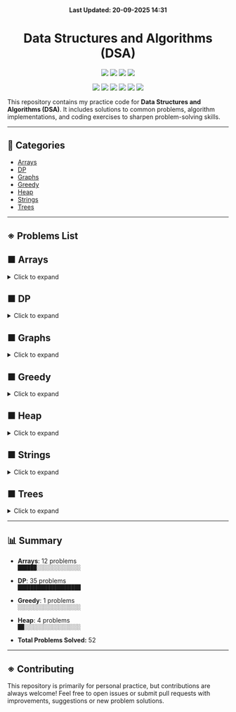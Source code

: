 <h4 align="center">Last Updated: 20-09-2025 14:31</h4>

<h1 align="center">Data Structures and Algorithms (DSA)</h1>


<p align="center"> 
  <!-- 🔹 Core repo info -->
  <img src="https://img.shields.io/github/repo-size/iamtgiri/DSA?style=for-the-badge" />
  <img src="https://img.shields.io/github/languages/top/iamtgiri/DSA?style=for-the-badge" />
  <img src="https://img.shields.io/github/last-commit/iamtgiri/DSA?style=for-the-badge" />
  <img src="https://img.shields.io/github/license/iamtgiri/DSA?style=for-the-badge" />
</p>

<p align="center"> 
  <!-- 🔹 Social + Fun -->
  <img src="https://img.shields.io/github/stars/iamtgiri/DSA?style=for-the-badge" />
  <img src="https://img.shields.io/github/forks/iamtgiri/DSA?style=for-the-badge" />
  <img src="https://img.shields.io/github/contributors/iamtgiri/DSA?style=for-the-badge" />
  <img src="https://img.shields.io/badge/DSA-Practice-purple?style=for-the-badge" />
  <img src="https://img.shields.io/badge/Keep-Coding-blue?style=for-the-badge" />
  <img src="https://img.shields.io/badge/Learning-In%20Progress-green?style=for-the-badge" />
</p>


This repository contains my practice code for **Data Structures and Algorithms (DSA)**. It includes solutions to common problems, algorithm implementations, and coding exercises to sharpen problem-solving skills.

---
## 📂 Categories
- [Arrays](#-arrays)
- [DP](#-dp)
- [Graphs](#-graphs)
- [Greedy](#-greedy)
- [Heap](#-heap)
- [Strings](#-strings)
- [Trees](#-trees)

---
## ※ Problems List

## ■ Arrays
<details>
  <summary>Click to expand</summary>


#### 📂 Binary Search

- [Allocate Books](Arrays/Binary_Search/allocate_books.cpp)
- [Binary Search](Arrays/Binary_Search/binary_search.cpp)
- [Chat Ban](Arrays/Binary_Search/chat_ban.cpp)
- [Median Of 2 Sorted Array](Arrays/Binary_Search/median_of_2_sorted_array.cpp)
- [Vote Counting](Arrays/Binary_Search/vote_counting.cpp)

#### 📂 Divide And Conquer

- [Stable Partition](Arrays/Divide_And_Conquer/stable_partition.cpp)

#### 📂 Sliding Window

- [Binary Subarray With Sum](Arrays/Sliding_Window/binary_subarray_with_sum.cpp)
- [Min Swap One](Arrays/Sliding_Window/min_swap_one.cpp)

#### 📂 Sorting

- [Radix Sort](Arrays/Sorting/radix_sort.cpp)

#### 📂 Two Pointers

- [Min Swap](Arrays/Two_Pointers/min_swap.cpp)
- [Minimum Window Substring](Arrays/Two_Pointers/minimum_window_substring.cpp)
- [Next Permutation](Arrays/Two_Pointers/next_permutation.cpp)

</details>

## ■ DP
<details>
  <summary>Click to expand</summary>


#### 📂 0-1 Knapsack

- [0-1 Knapsack](DP/0-1_Knapsack/0-1_knapsack.cpp)
- [Count Subset For Given Diff](DP/0-1_Knapsack/count_subset_for_given_diff.cpp)
- [Count Subset Sum](DP/0-1_Knapsack/count_subset_sum.cpp)
- [Equal Sum Subset](DP/0-1_Knapsack/equal_sum_subset.cpp)
- [Min Subset Sum Diff](DP/0-1_Knapsack/min_subset_sum_diff.cpp)
- [Subset Sum](DP/0-1_Knapsack/subset_sum.cpp)
- [Target Sum](DP/0-1_Knapsack/target_sum.cpp)

#### 📂 2D-3D Grids

- [Grid Unique Paths](DP/2D-3D_Grids/Grid_Unique_Paths.cpp)
- [Grid Unique Paths 2](DP/2D-3D_Grids/Grid_Unique_Paths_2.cpp)
- [Minimum Falling Path Sum](DP/2D-3D_Grids/Minimum_Falling_Path_Sum.cpp)
- [Minimum Path Sum](DP/2D-3D_Grids/Minimum_Path_Sum.cpp)
- [Minimum Path Sum In Triangular Grid](DP/2D-3D_Grids/Minimum_path_sum_in_Triangular_Grid.cpp)
- [Ninja Training](DP/2D-3D_Grids/Ninja_Training.cpp)

#### 📂 Longest Common Subsequence

- [Assign Cookies](DP/Longest_Common_Subsequence/Assign_Cookies.cpp)
- [Check If X Subsequence Of Y](DP/Longest_Common_Subsequence/check_if_X_subsequence_of_Y.cpp)
- [Length Of Longest Common Subsequence](DP/Longest_Common_Subsequence/length_of_longest_common_subsequence.cpp)
- [Length Of Longest Common Substring](DP/Longest_Common_Subsequence/length_of_longest_common_substring.cpp)
- [Length Of Longest Palindromic Subsequence](DP/Longest_Common_Subsequence/length_of_longest_palindromic_subsequence.cpp)
- [Length Of Longest Palindromic Substring](DP/Longest_Common_Subsequence/length_of_longest_palindromic_substring.cpp)
- [Length Of Longest Repeating Subsequence](DP/Longest_Common_Subsequence/length_of_longest_repeating_subsequence.cpp)
- [Length Of Shortest Common Supersequence](DP/Longest_Common_Subsequence/length_of_shortest_common_supersequence.cpp)
- [Min Deletion To Make Palindrome](DP/Longest_Common_Subsequence/min_deletion_to_make_palindrome.cpp)
- [Min Insertion To Make Palindrome](DP/Longest_Common_Subsequence/min_insertion_to_make_palindrome.cpp)
- [Min Number Insertions Deletions To Convert X To Y](DP/Longest_Common_Subsequence/min_number_insertions_deletions_to_convert_X_to_Y.cpp)
- [Print Longest Common Subsequence](DP/Longest_Common_Subsequence/print_longest_common_subsequence.cpp)
- [Print Longest Common Substring](DP/Longest_Common_Subsequence/print_longest_common_substring.cpp)
- [Print Shortest Common Supersequence](DP/Longest_Common_Subsequence/print_shortest_common_supersequence.cpp)

#### 📂 Matrix Chain Multiplication

- [Maxtrix Chain Multiplication](DP/Matrix_Chain_Multiplication/Maxtrix_Chain_Multiplication.cpp)
- [Evaluate Expression To True](DP/Matrix_Chain_Multiplication/evaluate_expression_to_true.cpp)
- [Palindrome Partitioning](DP/Matrix_Chain_Multiplication/palindrome_partitioning.cpp)

#### 📂 Unbounded Knapsack

- [Coin Change 1](DP/Unbounded_Knapsack/coin_change_1.cpp)
- [Coin Change 2](DP/Unbounded_Knapsack/coin_change_2.cpp)
- [Maximum Ribbon Cut](DP/Unbounded_Knapsack/maximum_ribbon_cut.cpp)
- [Rod Cutting](DP/Unbounded_Knapsack/rod_cutting.cpp)
- [Unbounded Knapsack](DP/Unbounded_Knapsack/unbounded_knapsack.cpp)

</details>

## ■ Graphs
<details>
  <summary>Click to expand</summary>


</details>

## ■ Greedy
<details>
  <summary>Click to expand</summary>

- [Assign Cookies](Greedy/Assign_Cookies.cpp)

</details>

## ■ Heap
<details>
  <summary>Click to expand</summary>

- [K Max Sum Combinations](Heap/k_max_sum_combinations.cpp)
- [Max Heap](Heap/max_heap.cpp)
- [Max Sum With K Swaps](Heap/max_sum_with_k_swaps.cpp)
- [Median Stream](Heap/median_stream.cpp)

</details>

## ■ Strings
<details>
  <summary>Click to expand</summary>


</details>

## ■ Trees
<details>
  <summary>Click to expand</summary>


</details>

---

## 📊 Summary
- **Arrays**: 12 problems  
  `██████░░░░░░░░░░░░░░`
- **DP**: 35 problems  
  `████████████████████`
- **Greedy**: 1 problems  
  `░░░░░░░░░░░░░░░░░░░░`
- **Heap**: 4 problems  
  `██░░░░░░░░░░░░░░░░░░`

- **Total Problems Solved:** 52

---


## ※ Contributing

This repository is primarily for personal practice, but contributions are always welcome!
Feel free to open issues or submit pull requests with improvements, suggestions or new problem solutions.

